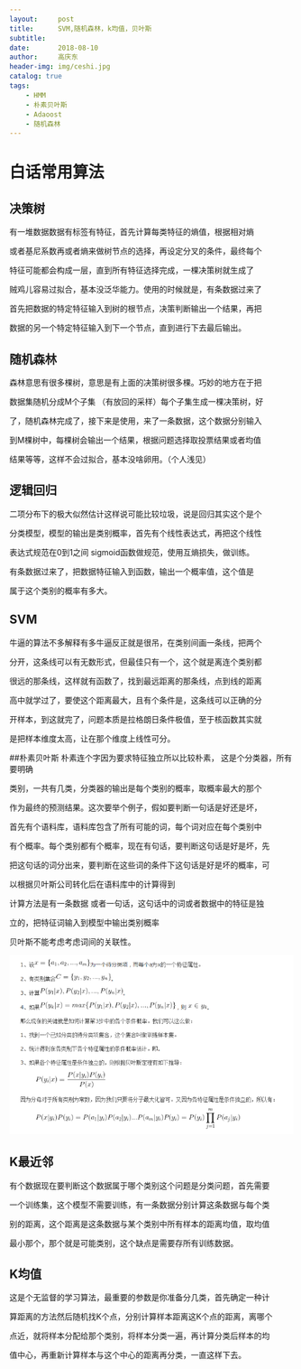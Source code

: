 ```yaml
---
layout:     post
title:      SVM,随机森林，k均值，贝叶斯
subtitle:   
date:       2018-08-10
author:     高庆东
header-img: img/ceshi.jpg
catalog: true
tags:
    - HMM
    - 朴素贝叶斯
    - Adaoost
    - 随机森林
---
```


# 白话常用算法

## 决策树
有一堆数据数据有标签有特征，首先计算每类特征的熵值，根据相对熵

或者基尼系数再或者熵来做树节点的选择，再设定分叉的条件，最终每个

特征可能都会构成一层，直到所有特征选择完成，一棵决策树就生成了

贼鸡儿容易过拟合，基本没泛华能力。使用的时候就是，有条数据过来了

首先把数据的特定特征输入到树的根节点，决策判断输出一个结果，再把

数据的另一个特定特征输入到下一个节点，直到进行下去最后输出。


## 随机森林

森林意思有很多棵树，意思是有上面的决策树很多棵。巧妙的地方在于把

数据集随机分成M个子集 （有放回的采样）每个子集生成一棵决策树，好

了，随机森林完成了，接下来是使用，来了一条数据，这个数据分别输入

到M棵树中，每棵树会输出一个结果，根据问题选择取投票结果或者均值

结果等等，这样不会过拟合，基本没啥卵用。（个人浅见）

## 逻辑回归

二项分布下的极大似然估计这样说可能比较垃圾，说是回归其实这个是个

分类模型，模型的输出是类别概率，首先有个线性表达式，再把这个线性

表达式规范在0到1之间 sigmoid函数做规范，使用互熵损失，做训练。

有条数据过来了，把数据特征输入到函数，输出一个概率值，这个值是

属于这个类别的概率有多大。


## SVM
牛逼的算法不多解释有多牛逼反正就是很吊，在类别间画一条线，把两个

分开，这条线可以有无数形式，但最佳只有一个，这个就是离连个类别都

很远的那条线，这样就有函数了，找到最远距离的那条线，点到线的距离

高中就学过了，要使这个距离最大，且有个条件是，这条线可以正确的分

开样本，到这就完了，问题本质是拉格朗日条件极值，至于核函数其实就

是把样本维度太高，让在那个维度上线性可分。


##朴素贝叶斯
朴素连个字因为要求特征独立所以比较朴素， 这是个分类器，所有要明确

类别，一共有几类，分类器的输出是每个类别的概率，取概率最大的那个

作为最终的预测结果。这次要举个例子，假如要判断一句话是好还是坏，

首先有个语料库，语料库包含了所有可能的词，每个词对应在每个类别中

有个概率。每个类别都有个概率，现在有句话，要判断这句话是好是坏，先

把这句话的词分出来，要判断在这些词的条件下这句话是好是坏的概率，可

以根据贝叶斯公司转化后在语料库中的计算得到

计算方法是有一条数据 或者一句话，这句话中的词或者数据中的特征是独

立的，把特征词输入到模型中输出类别概率 

贝叶斯不能考虑考虑词间的关联性。

![朴素贝叶斯算法步骤](/img/朴素贝叶斯算法.png)

## K最近邻
有个数据现在要判断这个数据属于哪个类别这个问题是分类问题，首先需要

一个训练集，这个模型不需要训练，有一条数据分别计算这条数据与每个类

别的距离，这个距离是这条数据与某个类别中所有样本的距离均值，取均值

最小那个，那个就是可能类别，这个缺点是需要存所有训练数据。


## K均值
这是个无监督的学习算法，最重要的参数是你准备分几类，首先确定一种计

算距离的方法然后随机找K个点，分别计算样本距离这K个点的距离，离哪个

点近，就将样本分配给那个类别，将样本分类一遍，再计算分类后样本的均

值中心，再重新计算样本与这个中心的距离再分类，一直这样下去。











